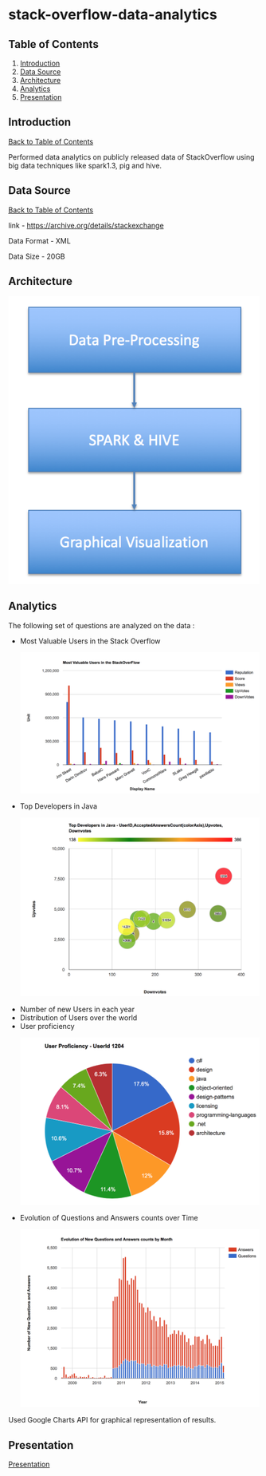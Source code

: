 # stack-overflow-data-analytics

## Table of Contents
1. [Introduction](README.md#introduction)
2. [Data Source](README.md#data-source)
3. [Architecture](README.md#architecture)
4. [Analytics](README.md#analytics)
5. [Presentation](README.md#presentation)

## Introduction
[Back to Table of Contents](README.md#table-of-contents)

Performed data analytics on publicly released data of StackOverflow using big data techniques like spark1.3, pig and hive.

## Data Source
[Back to Table of Contents](README.md#table-of-contents)

link - https://archive.org/details/stackexchange

Data Format - XML

Data Size - 20GB

## Architecture

![alt text](images/architecture.png?raw=true "Architecture")

## Analytics
The following set of questions are analyzed on the data :
<ul>
<li>Most Valuable Users in the Stack Overflow</li>

![alt text](images/valuableusers.png?raw=true "Valuable Users")

<li>Top Developers in Java</li>

![alt text](images/javadevelopers.png?raw=true "Java Developers")

<li>Number of new Users in each year</li>
<li>Distribution of Users over the world</li>
<li>User proficiency</li>

![alt text](images/userproficiency.png?raw=true "User Proficiency")

<li>Evolution of Questions and Answers counts over Time</li>

![alt text](images/questionsandanswers.png?raw=true "Questions and Answers Growth")
</ul>

Used Google Charts API for graphical representation of results.

## Presentation
[Presentation](http://bit.ly/stackoverflowanalytics)
